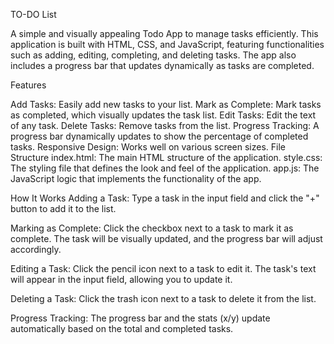 TO-DO List

A simple and visually appealing Todo App to manage tasks efficiently. This application is built with HTML, CSS, and JavaScript, featuring functionalities such as adding, editing, completing, and deleting tasks. The app also includes a progress bar that updates dynamically as tasks are completed.

Features

Add Tasks: Easily add new tasks to your list.
Mark as Complete: Mark tasks as completed, which visually updates the task list.
Edit Tasks: Edit the text of any task.
Delete Tasks: Remove tasks from the list.
Progress Tracking: A progress bar dynamically updates to show the percentage of completed tasks.
Responsive Design: Works well on various screen sizes.
File Structure
index.html: The main HTML structure of the application. style.css: The styling file that defines the look and feel of the application. app.js: The JavaScript logic that implements the functionality of the app.

How It Works
Adding a Task: Type a task in the input field and click the "+" button to add it to the list.

Marking as Complete: Click the checkbox next to a task to mark it as complete. The task will be visually updated, and the progress bar will adjust accordingly.

Editing a Task: Click the pencil icon next to a task to edit it. The task's text will appear in the input field, allowing you to update it.

Deleting a Task: Click the trash icon next to a task to delete it from the list.

Progress Tracking: The progress bar and the stats (x/y) update automatically based on the total and completed tasks.
